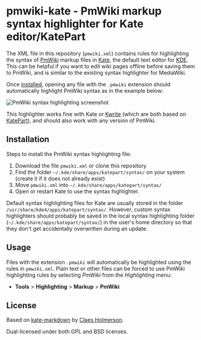 # pmwiki-kate - PmWiki markup syntax highlighter for Kate editor/KatePart

The XML file in this repository (`pmwiki.xml`) contains rules for highlighting the syntax of [PmWiki](http://www.pmwiki.org/) markup files in [Kate](http://kate-editor.org/), the default text editor for [KDE](https://www.kde.org/). This can be helpful if you want to edit wiki pages offline before saving them to PmWiki, and is similar to the existing syntax highlighter for MediaWiki.

Once [installed](#installation), opening any file with the `.pmwiki` extension should automatically highlight PmWiki syntax as in the example below:

![PmWiki syntax highlighting screenshot](https://cloud.githubusercontent.com/assets/9295750/14151653/c4d86610-f663-11e5-90ed-80f0c7fe5a45.png)

This highlighter works fine with Kate or [Kwrite](https://www.kde.org/applications/utilities/kwrite/) (which are both based on [KatePart](http://kate-editor.org/about-katepart/)), and should also work with any version of PmWiki.

## Installation

Steps to install the PmWiki syntax highlighting file:

1. Download the file `pmwiki.xml` or clone this repository
2. Find the folder `~/.kde/share/apps/katepart/syntax/` on your system (create it if it does not already exist)
3. Move `pmwiki.xml` into `~/.kde/share/apps/katepart/syntax/`
4. Open or restart Kate to use the syntax highlighter.

Default syntax highlighting files for Kate are usually stored in the folder `/usr/share/kde4/apps/katepart/syntax/`. However, custom syntax highlighters should probably be saved in the local syntax highlighting folder (`~/.kde/share/apps/katepart/syntax/`) in the user's home directory so that they don't get accidentally overwritten during an update.

## Usage

Files with the extension `.pmwiki` will automatically be highlighted using the rules in `pmwiki.xml`. Plain text or other files can be forced to use PmWiki highlighting rules by selecting _PmWiki_ from the _Highlighting_ menu:

* __Tools__ > __Highlighting__ > __Markup__ > __PmWiki__

## License
Based on [kate-markdown](http://github.com/claes/kate-markdown/) by [Claes Holmerson](http://github.com/claes/).

Dual-licensed under both GPL and BSD licenses.
